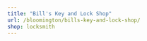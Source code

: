 ```yaml
---
title: "Bill's Key and Lock Shop"
url: /bloomington/bills-key-and-lock-shop/
shop: locksmith
---
```

